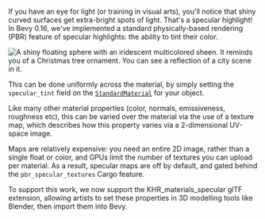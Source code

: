 <!-- Add support for specular tints and maps per the `KHR_materials_specular` glTF extension. -->
<!-- https://github.com/bevyengine/bevy/pull/14069 -->

If you have an eye for light (or training in visual arts), you'll notice that shiny curved surfaces get extra-bright spots of light.
That's a specular highlight!
In Bevy 0.16, we've implemented a standard physically-based rendering (PBR) feature of specular highlights: the ability to tint their color.

![A shiny floating sphere with an iridescent multicolored sheen. It reminds you of a Christmas tree ornament. You can see a reflection of a city scene in it.](specular-tint-sphere.png)

This can be done uniformly across the material, by simply setting the `specular_tint` field on the [`StandardMaterial`] for your object.

Like many other material properties (color, normals, emissiveness, roughness etc), this can be varied over the material via the use of a texture map,
which describes how this property varies via a 2-dimensional UV-space image.

Maps are relatively expensive: you need an entire 2D image, rather than a single float or color, and GPUs limit the number of textures you can upload per material.
As a result, specular maps are off by default, and gated behind the `pbr_specular_textures` Cargo feature.

To support this work, we now support the KHR_materials_specular glTF extension, allowing artists to set these properties in 3D modelling tools like Blender, then import them into Bevy.

[`StandardMaterial`]: https://dev-docs.bevyengine.org/bevy/pbr/struct.StandardMaterial.html
